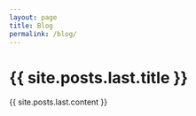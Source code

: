 ```yaml
---
layout: page
title: Blog
permalink: /blog/
---
```

<h1>{{ site.posts.last.title }}</h1>
{{ site.posts.last.content }}